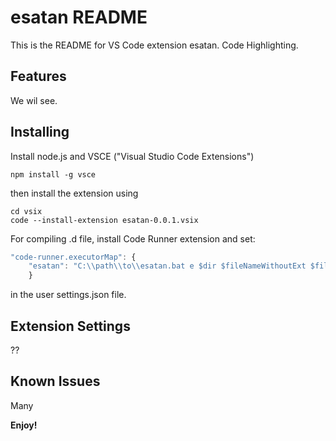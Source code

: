 # esatan README

This is the README for VS Code extension esatan. Code Highlighting.

## Features

We wil see.

## Installing
Install node.js and VSCE ("Visual Studio Code Extensions")

```console
npm install -g vsce
```
then install the extension using
```console
cd vsix
code --install-extension esatan-0.0.1.vsix
```

For compiling .d file, install Code Runner extension and set:
```javascript
"code-runner.executorMap": {
    "esatan": "C:\\path\\to\\esatan.bat e $dir $fileNameWithoutExt $fileName . no"
    }
```  
in the user settings.json file.

## Extension Settings

??

## Known Issues

Many

**Enjoy!**
